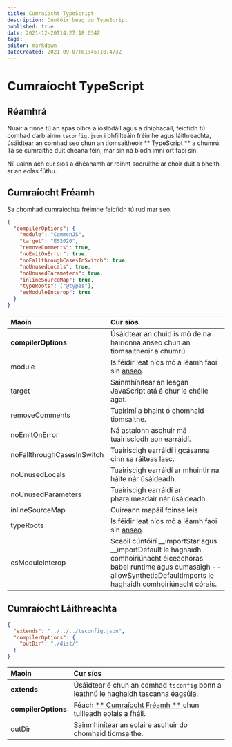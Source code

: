 ```yaml
---
title: Cumraíocht TypeScript
description: Cúntóir beag do TypeScript
published: true
date: 2021-12-20T14:27:18.034Z
tags:
editor: markdown
dateCreated: 2021-09-07T01:45:10.473Z
---
```


# Cumraíocht TypeScript

## Réamhrá

Nuair a rinne tú an spás oibre a íoslódáil agus a dhíphacáil, feicfidh tú comhad darb ainm ` tsconfig.json ` i bhfillteáin fréimhe agus láithreachta, úsáidtear an comhad seo chun an tiomsaitheoir ** TypeScript ** a chumrú. Tá sé cumraithe duit cheana féin, mar sin ná bíodh imní ort faoi sin.

Níl uainn ach cur síos a dhéanamh ar roinnt socruithe ar chóir duit a bheith ar an eolas fúthu.

## Cumraíocht Fréamh

Sa chomhad cumraíochta fréimhe feicfidh tú rud mar seo.

```json
{
  "compilerOptions": {
    "module": "CommonJS",
    "target": "ES2020",
    "removeComments": true,
    "noEmitOnError": true,
    "noFallthroughCasesInSwitch": true,
    "noUnusedLocals": true,
    "noUnusedParameters": true,
    "inlineSourceMap": true,
    "typeRoots": ["@types"],
    "esModuleInterop": true
  }
}
```

| Maoin                      | Cur síos                                                                                                                                                                                    |
|:-------------------------- |:------------------------------------------------------------------------------------------------------------------------------------------------------------------------------------------- |
| **compilerOptions**        | Úsáidtear an chuid is mó de na hairíonna anseo chun an tiomsaitheoir a chumrú.                                                                                                              |
| module                     | Is féidir leat níos mó a léamh faoi sin [ anseo](https://www.typescriptlang.org/docs/handbook/modules.html).                                                                                |
| target                     | Sainmhínítear an leagan JavaScript atá á chur le chéile agat.                                                                                                                               |
| removeComments             | Tuairimí a bhaint ó chomhaid tiomsaithe.                                                                                                                                                    |
| noEmitOnError              | Ná astaíonn aschuir má tuairiscíodh aon earráidí.                                                                                                                                           |
| noFallthroughCasesInSwitch | Tuairiscigh earráidí i gcásanna cinn sa ráiteas lasc.                                                                                                                                       |
| noUnusedLocals             | Tuairiscigh earráidí ar mhuintir na háite nár úsáideadh.                                                                                                                                    |
| noUnusedParameters         | Tuairiscigh earráidí ar pharaiméadair nár úsáideadh.                                                                                                                                        |
| inlineSourceMap            | Cuireann mapáil foinse leis                                                                                                                                                                 |
| typeRoots                  | Is féidir leat níos mó a léamh faoi sin [ anseo](https://www.typescriptlang.org/docs/handbook/tsconfig-json.html#types-typeroots-and-types).                                                |
| esModuleInterop            | Scaoil cúntóirí __importStar agus __importDefault le haghaidh comhoiriúnacht éiceachóras babel runtime agus cumasaigh --allowSyntheticDefaultImports le haghaidh comhoiriúnacht córais. |

## Cumraíocht Láithreachta

```json
{
  "extends": "../../../tsconfig.json",
  "compilerOptions": {
    "outDir": "./dist/"
  }
}
```

| Maoin               | Cur síos                                                                                                    |
|:------------------- |:----------------------------------------------------------------------------------------------------------- |
| **extends**         | Úsáidtear é chun an comhad ` tsconfig ` bonn a leathnú le haghaidh tascanna éagsúla.                        |
| **compilerOptions** | Féach [ ** Cumraíocht Fréamh ** ](/dev/presence/tsconfig#root-configuration) chun tuilleadh eolais a fháil. |
| outDir              | Sainmhínítear an eolaire aschuir do chomhaid tiomsaithe.                                                    |
